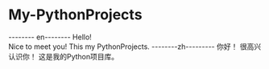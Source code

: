 # My-PythonProjects
-------- en--------
Hello!  
Nice to meet you!
This my PythonProjects.
--------zh---------
你好！
很高兴认识你！
这是我的Python项目库。
